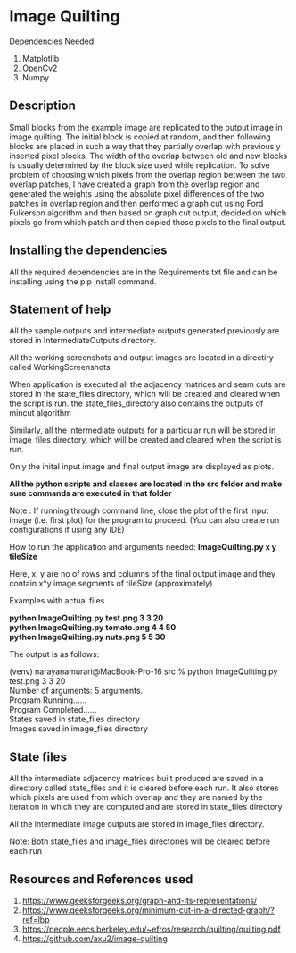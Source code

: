# Image Quilting

Dependencies Needed
1. Matplotlib
2. OpenCv2
3. Numpy

## Description

Small blocks from the example image are replicated to the output image in image quilting. 
The initial block is copied at random, and then following blocks are placed in such a way
that they partially overlap with previously inserted pixel blocks. The width of the overlap
between old and new blocks is usually determined by the block size used while replication. 
To solve problem of choosing which pixels from the overlap region between the two overlap patches,
I have created a graph from the overlap region and generated the weights using the absolute
pixel differences of the two patches in overlap region and then performed a graph cut using 
Ford Fulkerson algorithm and then based on graph cut output, decided on which pixels go from which
patch and then copied those pixels to the final output.

## Installing the dependencies

All the required dependencies are in the Requirements.txt file and can be 
installing using the pip install command.

## Statement of help
All the sample outputs and intermediate outputs generated previously
are stored in IntermediateOutputs directory.

All the working screenshots and output images are located in a directiry called WorkingScreenshots

When application is executed all the adjacency matrices and seam cuts are 
stored in the state_files directory, which will be created and cleared when the 
script is run. the state_files_directory also contains the outputs of mincut algorithm

Similarly, all the intermediate outputs for a particular run will be stored in
image_files directory, which will be created and cleared when the script is run.

Only the inital input image and final output image are displayed as plots.

**All the python scripts and classes are located in the src folder and make sure 
commands are executed in that folder**

Note : If running through command line, close the plot of the first input image (i.e. first plot) for the
program to proceed. (You can also create run configurations if using any IDE)

How to run the application and arguments needed:
    **ImageQuilting.py <path-to-sample-image> x y tileSize**

Here, x, y are no of rows and columns of the final output image and they contain x*y image segments 
of tileSize (approximately)


Examples with actual files

**python ImageQuilting.py test.png 3 3 20**
<br>
**python ImageQuilting.py tomato.png 4 4 50**
<br>
**python ImageQuilting.py nuts.png 5 5 30**

The output is as follows: 

(venv) narayanamurari@MacBook-Pro-16 src % python ImageQuilting.py test.png 3 3 20
<br>
Number of arguments: 5 arguments.
<br>
 Program Running......
<br>
 Program Completed......
<br>
States saved in state_files directory
<br>
Images saved in image_files directory
<br>


## State files
All the intermediate adjacency matrices built produced are saved in a directory called
state_files and it is cleared before each run. It also stores which pixels are used from which overlap and
they are named by the iteration in which they are computed and are stored in state_files directory

All the intermediate image outputs are stored in image_files directory.

Note: Both state_files and image_files directories will be cleared before each run

## Resources and References used
1. https://www.geeksforgeeks.org/graph-and-its-representations/
2. https://www.geeksforgeeks.org/minimum-cut-in-a-directed-graph/?ref=lbp
3. https://people.eecs.berkeley.edu/~efros/research/quilting/quilting.pdf
4. https://github.com/axu2/image-quilting

